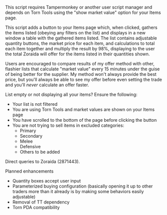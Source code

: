 This script requires Tampermonkey
or another user script manager and
depends on Torn Tools using the
"show market value" option for your
Items page.

This  script adds a button to your
Items page which, when clicked,
gathers the items listed (obeying
any filters on the list) and 
displays in a new window a table
with the gathered items listed.
The list contains adjustable
quantity buttons, the market price
for each item, and calculations to
total each item together and
multiply the result by 98%,
displaying to the user the total 
Zoraida will offer for the items
listed in their quantities shown.

Users are encouraged to compare
results of my offer method with
other, flashier lists that
calculate "market value" every 15
minutes under the guise of being
better for the supplier. My method
won't always provide the best
price, but you'll always be able to
see my offer before even setting the
trade and you'll *never* calculate an
offer faster.

List empty or not displaying all your
items? Ensure the following:
- Your list is not filtered
- You are using Torn Tools and market
  values are shown on your Items page
- You have scrolled to the bottom of
  the page before clicking the button
- You are not trying to sell items
  in excluded categories:
  - Primary
  - Secondary
  - Melee
  - Defensive
  - Others to be added
 
Direct queries to Zoraida (2871443).

Planned enhancements
- Quantity boxes accept user input
- Parameterized buying
  configuration (basically
  opening it up to other traders
  more than it already is by making
  some behaviors easily adjustable)
- Removal of TT dependency
- Torn PDA compatibility
